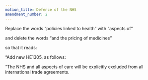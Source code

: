 ```yaml
---
motion_title: Defence of the NHS
amendment_number: 2
---
```

Replace the words “policies linked to health” with “aspects
of”

and delete the words “and the pricing of medicines”

so that it reads:

“Add new HE1305, as follows:

“The NHS and all aspects of care will be explicitly excluded
from all international trade agreements.
